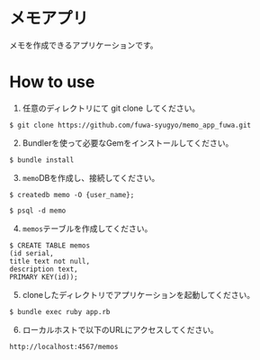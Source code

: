 # メモアプリ

メモを作成できるアプリケーションです。

# How to use

1. 任意のディレクトリにて git clone してください。

```
$ git clone https://github.com/fuwa-syugyo/memo_app_fuwa.git
```

2. Bundlerを使って必要なGemをインストールしてください。
```
$ bundle install   
```

3. `memo`DBを作成し、接続してください。
```
$ createdb memo -O {user_name};    
```

```
$ psql -d memo   
```

4. `memos`テーブルを作成してください。
```
$ CREATE TABLE memos
(id serial,
title text not null,
description text,
PRIMARY KEY(id));
```

5. cloneしたディレクトリでアプリケーションを起動してください。
```
$ bundle exec ruby app.rb    
```
6. ローカルホストで以下のURLにアクセスしてください。
```
http://localhost:4567/memos
```
